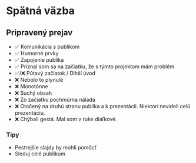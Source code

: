 # Spätná väzba

## Pripravený prejav
- ✅ Komunikácia s publikom
- ✅ Humorné prvky
- ✅ Zapojenie publika
- ✅ Priznal som sa na začiatku, že s týmto projektom mám problém
- ✅/❌ Pútavý začiatok / Dlhší úvod
- ❌ Nebolo to plynulé
- ❌ Monotónne
- ❌ Suchý obsah
- ❌ Zo začiatku pochmúrna nálada
- ❌ Otočený na druhú stranu publika a k prezentácii. Niektorí nevideli celú prezentáciu.
- ❌ Chýbali gestá. Mal som v ruke diaľkové.

### Tipy
- Pestrejšie slajdy by mohli pomôcť
- Sleduj celé publikum
